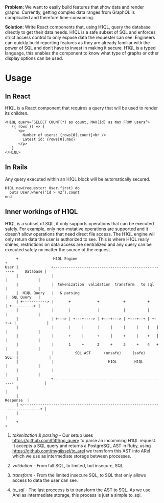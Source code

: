 **Problem:** We want to easily build features that show data and render graphs. Currently, getting complex data ranges from GraphQL is complicated and therefore time-consuming.

**Solution:** Write React components that, using H1QL, query the database directly to get their data needs. H1QL is a safe subset of SQL and enforces strict access control to only expose data the requester can see. Engineers can quickly build reporting features as they are already familiar with the power of SQL and don’t have to invest in making it secure. H1QL is a typed language, this enables the component to know what type of graphs or other display options can be used.

# Usage

## In React
H1QL is a React component that requires a query that will be used to render its children.

```
<H1QL query=“SELECT COUNT(*) as count, MAX(id) as max FROM users”>
   ({ rows }) => {
      <p>
        Number of users: {rows[0].count}<br />
        Latest id: {rows[0].max}
      </p>
   }
</H1QL>
```

## In Rails
Any query executed within an H1QL block will be automatically secured.

```
H1QL.new(requester: User.first) do
  puts User.where(‘id > 42’).count
end
```

## Inner workings of H1QL
H1QL is a subset of SQL, it only supports operations that can be executed safely. For example, only non-mutative operations are supported and it doesn't allow operations that need direct file access. The H1QL engine will only return data the user is authorized to see. This is where H1QL really shines, restrictions on data access are centralized and any query can be executed safely no matter the source of the request. 

```
     +                H1QL Engine                                                       +
User |               +---------------------------------------------------+     Database |
     |               |                                                   |              |
     |               |  tokenization  validation  transform   to sql     |              |
     |  H1QL Query   |   & parsing                                       |  SQL Query   |
     | +-----------> |       +            +           +          +       | +----------> |
     |               |       |            |           |          |       |              |
     |               | +---> | +---+----> | +---+---> | +---+--+ | +-+-> |              |
     |               |       |     |      |     |     |     |    |   |   |              |
     |               |       +     |      +     |     +     |    +   |   |              |
     |               |       1     +      2     +     3     +    4   +   |              |
     |               |          SQL AST      (unsafe)     (safe)    SQL  |              |
     |               |                         H1QL        H1QL          |              |
     |               |                                                   |              |
     |               +---------------------------------------------------+              |
     |                                                                                  |
     |                                                                        Response  |
     | <------------------------------------------------------------------------------+ |
     |                                                                                  |
     +                                                                                  +                                     
```

1) *tokenization & parsing* - Our setup uses https://github.com/lfittl/pg_query to parse an incomming H1QL request. It accepts a SQL query and returns a PostgreSQL AST in Ruby, using https://github.com/mvgijssel/to_arel we transform this AST into ARel which we use as intermediate storage between processes.

2) *validation* - From full SQL, to limited, but insecure, SQL

3) *transform* - From the limited insecure SQL, to SQL that only allows access to data the user can see.

4) *to_sql* - The last proccess is to transform the AST to SQL. As we use Arel as intermediate storage, this process is just a simple to_sql.


